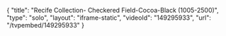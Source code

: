 {
    "title": "Recife Collection- Checkered Field-Cocoa-Black (1005-2500)",
    "type": "solo",
    "layout": "iframe-static",
    "videoId": "149295933",
    "url": "\/tvpembed\/149295933"
}
